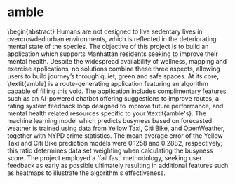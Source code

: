 # amble

\begin{abstract}
Humans are not designed to live sedentary lives in overcrowded urban environments, which is reflected in the deteriorating mental state of the species. The objective of this project is to  build an application which supports Manhattan residents seeking to improve their mental health. Despite the widespread availability of wellness, mapping and exercise applications, no solutions combine these three aspects, allowing users to build journey’s through quiet, green and safe spaces. At its core, \textit{amble} is a route-generating application featuring an algorithm capable of filling this void. The application includes complimentary features such as an AI-powered chatbot offering suggestions to improve routes, a rating system feedback loop designed to improve future performance, and mental health related resources specific to your \textit{amble's}. The machine learning model which predicts busyness based on forecasted weather is trained using data from Yellow Taxi, Citi Bike, and OpenWeather, together with NYPD crime statistics. The mean average error of the Yellow Taxi and Citi Bike prediction models were 0.1258 and 0.2882, respectively; this ratio determines data set weighting when calculating the busyness score. The project employed a ‘fail fast’ methodology, seeking user feedback as early as possible ultimately resulting in additional features such as heatmaps to illustrate the algorithm's effectiveness.
